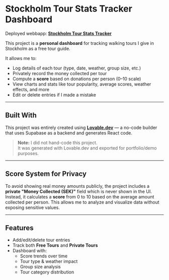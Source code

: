 # Stockholm Tour Stats Tracker Dashboard

Deployed webbapp: [**Stockholm Tour Stats Tracker**](https://stockholm-tour-tracker.lovable.app/)

This project is a **personal dashboard** for tracking walking tours I give in Stockholm as a free tour guide.

It allows me to:
- Log details of each tour (type, date, weather, group size, etc.)
- Privately record the money collected per tour
- Compute a **score** based on donations per person (0–10 scale)
- View charts and stats like tour popularity, average scores, weather effects, and more
- Edit or delete entries if I made a mistake

---

## Built With

This project was entirely created using [**Lovable.dev**](https://lovable.dev) — a no-code builder that uses Supabase as a backend and generates React code.

> **Note:** I did not hand-code this project.  
> It was generated with Lovable.dev and exported for portfolio/demo purposes.

---

## Score System for Privacy

To avoid showing real money amounts publicly, the project includes a **private "Money Collected (SEK)"** field which is never shown in the UI.  
Instead, it calculates a **score** from 0 to 10 based on the average amount collected per person. 
This allows me to analyze and visualize data without exposing sensitive values.

---

## Features

- Add/edit/delete tour entries
- Track both **Free Tours** and **Private Tours**
- Dashboard with:
  - Score trends over time
  - Tour type & weather impact
  - Group size analysis
  - Tour category distribution
